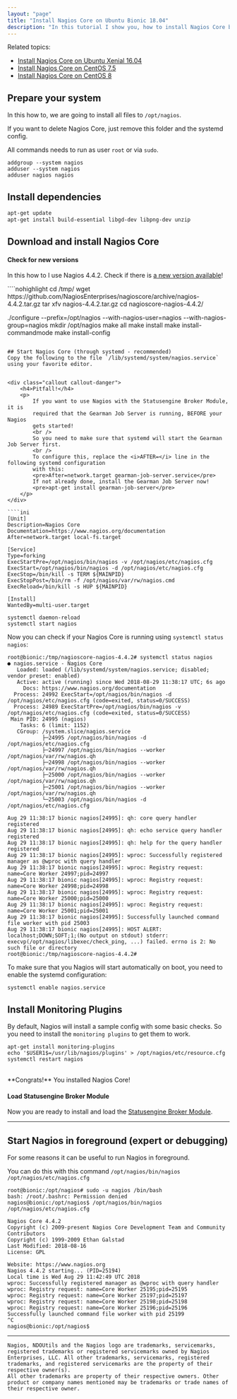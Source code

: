 ```yaml
---
layout: "page"
title: "Install Nagios Core on Ubuntu Bionic 18.04"
description: "In this tutorial I show you, how to install Nagios Core by yourself on Ubuntu 18.04"
---
```


Related topics:

- <a href="{{ site.url }}/tutorials/install-nagios4">Install Nagios Core on Ubuntu Xenial 16.04</a>
- <a href="{{ site.url }}/tutorials/install-nagios4-centos7">Install Nagios Core on CentOS 7.5</a>
- <a href="{{ site.url }}/tutorials/install-nagios4-centos8">Install Nagios Core on CentOS 8</a>


## Prepare your system
In this how to, we are going to install all files to `/opt/nagios`.

If you want to delete Nagios Core, just remove this folder and the systemd config.

All commands needs to run as user `root` or via `sudo`.

````nohighlight
addgroup --system nagios
adduser --system nagios
adduser nagios nagios
````

## Install dependencies

````bash
apt-get update
apt-get install build-essential libgd-dev libpng-dev unzip
````

## Download and install Nagios Core
<div class="callout callout-info">
    <h4>Check for new versions</h4>
    <p>
        In this how to I use Nagios 4.4.2. Check if there is
        <a href="https://github.com/NagiosEnterprises/nagioscore/releases" target="_blank">a new version available</a>!
    </p>
</div>
````nohighlight
cd /tmp/
wget https://github.com/NagiosEnterprises/nagioscore/archive/nagios-4.4.2.tar.gz
tar xfv nagios-4.4.2.tar.gz
cd nagioscore-nagios-4.4.2/

./configure --prefix=/opt/nagios --with-nagios-user=nagios --with-nagios-group=nagios
mkdir /opt/nagios
make all
make install
make install-commandmode
make install-config
````

## Start Nagios Core (through systemd - recommended)
Copy the following to the file `/lib/systemd/system/nagios.service` using your favorite editor.


<div class="callout callout-danger">
    <h4>Pitfall!</h4>
    <p>
        If you want to use Nagios with the Statusengine Broker Module, it is
        required that the Gearman Job Server is running, BEFORE your Nagios
        gets started!
        <br />
        So you need to make sure that systemd will start the Gearman Job Server first.
        <br />
        To configure this, replace the <i>AFTER=</i> line in the following systemd configuration
        with this:
        <pre>After=network.target gearman-job-server.service</pre>
        If not already done, install the Gearman Job Server now!
        <pre>apt-get install gearman-job-server</pre>
    </p>
</div>

````ini
[Unit]
Description=Nagios Core
Documentation=https://www.nagios.org/documentation
After=network.target local-fs.target

[Service]
Type=forking
ExecStartPre=/opt/nagios/bin/nagios -v /opt/nagios/etc/nagios.cfg
ExecStart=/opt/nagios/bin/nagios -d /opt/nagios/etc/nagios.cfg
ExecStop=/bin/kill -s TERM ${MAINPID}
ExecStopPost=/bin/rm -f /opt/nagios/var/rw/nagios.cmd
ExecReload=/bin/kill -s HUP ${MAINPID}

[Install]
WantedBy=multi-user.target
````


````nohighlight
systemctl daemon-reload
systemctl start nagios
````

Now you can check if your Nagios Core is running using `systemctl status nagios`:
````nohighlight
root@bionic:/tmp/nagioscore-nagios-4.4.2# systemctl status nagios
● nagios.service - Nagios Core
   Loaded: loaded (/lib/systemd/system/nagios.service; disabled; vendor preset: enabled)
   Active: active (running) since Wed 2018-08-29 11:38:17 UTC; 6s ago
     Docs: https://www.nagios.org/documentation
  Process: 24992 ExecStart=/opt/nagios/bin/nagios -d /opt/nagios/etc/nagios.cfg (code=exited, status=0/SUCCESS)
  Process: 24989 ExecStartPre=/opt/nagios/bin/nagios -v /opt/nagios/etc/nagios.cfg (code=exited, status=0/SUCCESS)
 Main PID: 24995 (nagios)
    Tasks: 6 (limit: 1152)
   CGroup: /system.slice/nagios.service
           ├─24995 /opt/nagios/bin/nagios -d /opt/nagios/etc/nagios.cfg
           ├─24997 /opt/nagios/bin/nagios --worker /opt/nagios/var/rw/nagios.qh
           ├─24998 /opt/nagios/bin/nagios --worker /opt/nagios/var/rw/nagios.qh
           ├─25000 /opt/nagios/bin/nagios --worker /opt/nagios/var/rw/nagios.qh
           ├─25001 /opt/nagios/bin/nagios --worker /opt/nagios/var/rw/nagios.qh
           └─25003 /opt/nagios/bin/nagios -d /opt/nagios/etc/nagios.cfg

Aug 29 11:38:17 bionic nagios[24995]: qh: core query handler registered
Aug 29 11:38:17 bionic nagios[24995]: qh: echo service query handler registered
Aug 29 11:38:17 bionic nagios[24995]: qh: help for the query handler registered
Aug 29 11:38:17 bionic nagios[24995]: wproc: Successfully registered manager as @wproc with query handler
Aug 29 11:38:17 bionic nagios[24995]: wproc: Registry request: name=Core Worker 24997;pid=24997
Aug 29 11:38:17 bionic nagios[24995]: wproc: Registry request: name=Core Worker 24998;pid=24998
Aug 29 11:38:17 bionic nagios[24995]: wproc: Registry request: name=Core Worker 25000;pid=25000
Aug 29 11:38:17 bionic nagios[24995]: wproc: Registry request: name=Core Worker 25001;pid=25001
Aug 29 11:38:17 bionic nagios[24995]: Successfully launched command file worker with pid 25003
Aug 29 11:38:17 bionic nagios[24995]: HOST ALERT: localhost;DOWN;SOFT;1;(No output on stdout) stderr: execvp(/opt/nagios/libexec/check_ping, ...) failed. errno is 2: No such file or directory
root@bionic:/tmp/nagioscore-nagios-4.4.2#
````
To make sure that you Nagios will start automatically on boot, you need to
enable the systemd configuration:
````nohighlight
systemctl enable nagios.service
````

## Install Monitoring Plugins
By default, Nagios will install a sample config with some basic checks.
So you need to install the `monitoring plugins` to get them to work.
````nohighlight
apt-get install monitoring-plugins
echo '$USER1$=/usr/lib/nagios/plugins' > /opt/nagios/etc/resource.cfg
systemctl restart nagios
````

<br />
**Congrats!** You installed Nagios Core!

<div class="callout callout-info">
    <h4>Load Statusengine Broker Module</h4>
    <p>
        Now you are ready to install and load the
        <a href="{{ site.url }}/broker">Statusengine Broker Module</a>.
    </p>
</div>

---

## Start Nagios in foreground (expert or debugging)
For some reasons it can be useful  to run Nagios in foreground.

You can do this with this command `/opt/nagios/bin/nagios /opt/nagios/etc/nagios.cfg`
````nohighlight
root@bionic:/opt/nagios# sudo -u nagios /bin/bash
bash: /root/.bashrc: Permission denied
nagios@bionic:/opt/nagios$ /opt/nagios/bin/nagios /opt/nagios/etc/nagios.cfg

Nagios Core 4.4.2
Copyright (c) 2009-present Nagios Core Development Team and Community Contributors
Copyright (c) 1999-2009 Ethan Galstad
Last Modified: 2018-08-16
License: GPL

Website: https://www.nagios.org
Nagios 4.4.2 starting... (PID=25194)
Local time is Wed Aug 29 11:42:49 UTC 2018
wproc: Successfully registered manager as @wproc with query handler
wproc: Registry request: name=Core Worker 25195;pid=25195
wproc: Registry request: name=Core Worker 25197;pid=25197
wproc: Registry request: name=Core Worker 25198;pid=25198
wproc: Registry request: name=Core Worker 25196;pid=25196
Successfully launched command file worker with pid 25199
^C
nagios@bionic:/opt/nagios$
````

---

````nohighlight
Nagios, NDOUtils and the Nagios logo are trademarks, servicemarks, registered trademarks or registered servicemarks owned by Nagios Enterprises, LLC. All other trademarks, servicemarks, registered trademarks, and registered servicemarks are the property of their respective owner(s).
All other trademarks are property of their respective owners. Other product or company names mentioned may be trademarks or trade names of their respective owner.
````
